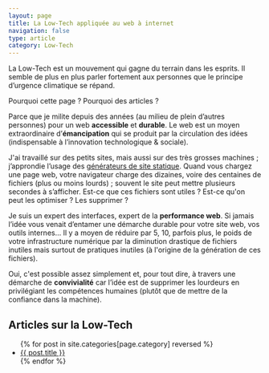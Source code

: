 ```yaml
---
layout: page
title: La Low-Tech appliquée au web à internet
navigation: false
type: article
category: Low-Tech
---
```


La Low-Tech est un mouvement qui gagne du terrain dans les esprits. Il semble de plus en plus parler fortement aux personnes que le principe d’urgence climatique se répand.

Pourquoi cette page ? Pourquoi des articles ?

Parce que je milite depuis des années (au milieu de plein d’autres personnes) pour un web **accessible** et **durable**. Le web est un moyen extraordinaire d’**émancipation** qui se produit par la circulation des idées (indispensable à l’innovation technologique & sociale).

J'ai travaillé sur des petits sites, mais aussi sur des très grosses machines ; j’approndie l’usage des [générateurs de site statique](/generateur-site-statique/). Quand vous chargez une page web, votre navigateur charge des dizaines, voire des centaines de fichiers (plus ou moins lourds) ; souvent le site peut mettre plusieurs secondes à s’afficher. Est-ce que ces fichiers sont utiles ? Est-ce qu'on peut les optimiser ? Les supprimer ?

Je suis un expert des interfaces, expert de la **performance web**. Si jamais l’idée vous venait d’entamer une démarche durable pour votre site web, vos outils internes… Il y a moyen de réduire par 5, 10, parfois plus, le poids de votre infrastructure numérique par la diminution drastique de fichiers inutiles mais surtout de pratiques inutiles (à l'origine de la génération de ces fichiers).

Oui, c'est possible assez simplement et, pour tout dire, à travers une démarche de **convivialité** car l’idée est de supprimer les lourdeurs en privilégiant les compétences humaines (plutôt que de mettre de la confiance dans la machine).

## Articles sur la Low-Tech
<ul class="posts-list">
  {% for post in site.categories[page.category] reversed %}
    <li><a href="{{ post.url }}">{{ post.title }}</a></li>
  {% endfor %}
</ul>
